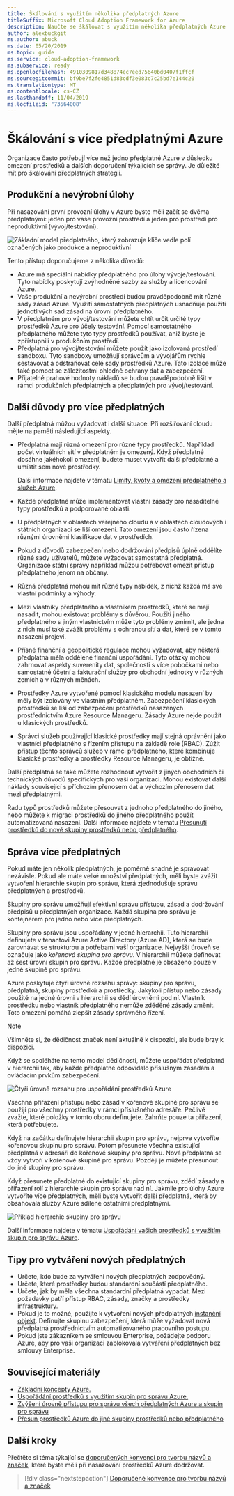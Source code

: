 ```yaml
---
title: Škálování s využitím několika předplatných Azure
titleSuffix: Microsoft Cloud Adoption Framework for Azure
description: Naučte se škálovat s využitím několika předplatných Azure.
author: alexbuckgit
ms.author: abuck
ms.date: 05/20/2019
ms.topic: guide
ms.service: cloud-adoption-framework
ms.subservice: ready
ms.openlocfilehash: 4910309817d348874ec7eed75640bd0407f1ffcf
ms.sourcegitcommit: bf9be7f2fe4851d83cdf3e083c7c25bd7e144c20
ms.translationtype: MT
ms.contentlocale: cs-CZ
ms.lasthandoff: 11/04/2019
ms.locfileid: "73564008"
---
```

# <a name="scale-with-multiple-azure-subscriptions"></a>Škálování s více předplatnými Azure

Organizace často potřebují více než jedno předplatné Azure v důsledku omezení prostředků a dalších doporučení týkajících se správy. Je důležité mít pro škálování předplatných strategii.

## <a name="production-and-nonproduction-workloads"></a>Produkční a nevýrobní úlohy

Při nasazování první provozní úlohy v Azure byste měli začít se dvěma předplatnými: jeden pro vaše provozní prostředí a jeden pro prostředí pro neproduktivní (vývoj/testování).

![Základní model předplatného, který zobrazuje klíče vedle polí označených jako produkce a neproduktivní](../../_images/ready/basic-subscription-model.png)

Tento přístup doporučujeme z několika důvodů:

- Azure má speciální nabídky předplatného pro úlohy vývoje/testování. Tyto nabídky poskytují zvýhodněné sazby za služby a licencování Azure.
- Vaše produkční a nevýrobní prostředí budou pravděpodobně mít různé sady zásad Azure. Využití samostatných předplatných usnadňuje použití jednotlivých sad zásad na úrovni předplatného.
- V předplatném pro vývoj/testování můžete chtít určit určité typy prostředků Azure pro účely testování. Pomocí samostatného předplatného můžete tyto typy prostředků používat, aniž byste je zpřístupnili v produkčním prostředí.
- Předplatná pro vývoj/testování můžete použít jako izolovaná prostředí sandboxu. Tyto sandboxy umožňují správcům a vývojářům rychle sestavovat a odstraňovat celé sady prostředků Azure. Tato izolace může také pomoct se záležitostmi ohledně ochrany dat a zabezpečení.
- Přijatelné prahové hodnoty nákladů se budou pravděpodobně lišit v rámci produkčních předplatných a předplatných pro vývoj/testování.

## <a name="other-reasons-for-multiple-subscriptions"></a>Další důvody pro více předplatných

Další předplatná můžou vyžadovat i další situace. Při rozšiřování cloudu mějte na paměti následující aspekty.

- Předplatná mají různá omezení pro různé typy prostředků. Například počet virtuálních sítí v předplatném je omezený. Když předplatné dosáhne jakéhokoli omezení, budete muset vytvořit další předplatné a umístit sem nové prostředky.

  Další informace najdete v tématu [Limity, kvóty a omezení předplatného a služeb Azure](https://docs.microsoft.com/azure/azure-subscription-service-limits).

- Každé předplatné může implementovat vlastní zásady pro nasaditelné typy prostředků a podporované oblasti.

- U předplatných v oblastech veřejného cloudu a v oblastech cloudových i státních organizací se liší omezení. Tato omezení jsou často řízena různými úrovněmi klasifikace dat v prostředích.

- Pokud z důvodů zabezpečení nebo dodržování předpisů úplně oddělíte různé sady uživatelů, můžete vyžadovat samostatná předplatná. Organizace státní správy například můžou potřebovat omezit přístup předplatného jenom na občany.

- Různá předplatná mohou mít různé typy nabídek, z nichž každá má své vlastní podmínky a výhody.

- Mezi vlastníky předplatného a vlastníkem prostředků, které se mají nasadit, mohou existovat problémy s důvěrou. Použití jiného předplatného s jiným vlastnictvím může tyto problémy zmírnit, ale jedna z nich musí také zvážit problémy s ochranou sítí a dat, které se v tomto nasazení projeví.

- Přísné finanční a geopolitické regulace mohou vyžadovat, aby některá předplatná měla oddělené finanční uspořádání. Tyto otázky mohou zahrnovat aspekty suverenity dat, společnosti s více pobočkami nebo samostatné účetní a fakturační služby pro obchodní jednotky v různých zemích a v různých měnách.

- Prostředky Azure vytvořené pomocí klasického modelu nasazení by měly být izolovány ve vlastním předplatném. Zabezpečení klasických prostředků se liší od zabezpečení prostředků nasazených prostřednictvím Azure Resource Manageru. Zásady Azure nejde použít u klasických prostředků.

- Správci služeb používající klasické prostředky mají stejná oprávnění jako vlastníci předplatného s řízením přístupu na základě role (RBAC). Zúžit přístup těchto správců služeb v rámci předplatného, které kombinuje klasické prostředky a prostředky Resource Manageru, je obtížné.

Další předplatná se také můžete rozhodnout vytvořit z jiných obchodních či technických důvodů specifických pro vaši organizaci. Mohou existovat další náklady související s příchozím přenosem dat a výchozím přenosem dat mezi předplatnými.

Řadu typů prostředků můžete přesouvat z jednoho předplatného do jiného, nebo můžete k migraci prostředků do jiného předplatného použít automatizovaná nasazení. Další informace najdete v tématu [Přesunutí prostředků do nové skupiny prostředků nebo předplatného](https://docs.microsoft.com/azure/azure-resource-manager/resource-group-move-resources).

## <a name="manage-multiple-subscriptions"></a>Správa více předplatných

Pokud máte jen několik předplatných, je poměrně snadné je spravovat nezávisle. Pokud ale máte velké množství předplatných, měli byste zvážit vytvoření hierarchie skupin pro správu, která zjednodušuje správu předplatných a prostředků.

Skupiny pro správu umožňují efektivní správu přístupu, zásad a dodržování předpisů u předplatných organizace. Každá skupina pro správu je kontejnerem pro jedno nebo více předplatných.

Skupiny pro správu jsou uspořádány v jedné hierarchii. Tuto hierarchii definujete v tenantovi Azure Active Directory (Azure AD), která se bude zarovnávat se strukturou a potřebami vaší organizace. Nejvyšší úroveň se označuje jako *kořenová skupina pro správu*. V hierarchii můžete definovat až šest úrovní skupin pro správu. Každé předplatné je obsaženo pouze v jedné skupině pro správu.

Azure poskytuje čtyři úrovně rozsahu správy: skupiny pro správu, předplatná, skupiny prostředků a prostředky. Jakýkoli přístup nebo zásady použité na jedné úrovni v hierarchii se dědí úrovněmi pod ní. Vlastník prostředku nebo vlastník předplatného nemůže zděděné zásady změnit. Toto omezení pomáhá zlepšit zásady správného řízení.

> [!NOTE]
> Všimněte si, že dědičnost značek není aktuálně k dispozici, ale bude brzy k dispozici.

Když se spoléháte na tento model dědičnosti, můžete uspořádat předplatná v hierarchii tak, aby každé předplatné odpovídalo příslušným zásadám a ovládacím prvkům zabezpečení.

![Čtyři úrovně rozsahu pro uspořádání prostředků Azure](../../ready/azure-setup-guide/media/organize-resources/scope-levels.png)

Všechna přiřazení přístupu nebo zásad v kořenové skupině pro správu se použijí pro všechny prostředky v rámci příslušného adresáře. Pečlivě zvažte, které položky v tomto oboru definujete. Zahrňte pouze ta přiřazení, která potřebujete.

Když na začátku definujete hierarchii skupin pro správu, nejprve vytvoříte kořenovou skupinu pro správu. Potom přesunete všechna existující předplatná v adresáři do kořenové skupiny pro správu. Nová předplatná se vždy vytvoří v kořenové skupině pro správu. Později je můžete přesunout do jiné skupiny pro správu.

Když přesunete předplatné do existující skupiny pro správu, zdědí zásady a přiřazení rolí z hierarchie skupin pro správu nad ní. Jakmile pro úlohy Azure vytvoříte více předplatných, měli byste vytvořit další předplatná, která by obsahovala služby Azure sdílené ostatními předplatnými.

![Příklad hierarchie skupiny pro správu](../../_images/ready/management-group-hierarchy.png)

Další informace najdete v tématu [Uspořádání vašich prostředků s využitím skupin pro správu Azure](https://docs.microsoft.com/azure/governance/management-groups).

## <a name="tips-for-creating-new-subscriptions"></a>Tipy pro vytváření nových předplatných

- Určete, kdo bude za vytváření nových předplatných zodpovědný.
- Určete, které prostředky budou standardní součástí předplatného.
- Určete, jak by měla všechna standardní předplatná vypadat. Mezi požadavky patří přístup RBAC, zásady, značky a prostředky infrastruktury.
- Pokud je to možné, použijte k vytvoření nových předplatných [instanční objekt](https://docs.microsoft.com/azure/azure-resource-manager/grant-access-to-create-subscription). Definujte skupinu zabezpečení, která může vyžadovat nová předplatná prostřednictvím automatizovaného pracovního postupu.
- Pokud jste zákazníkem se smlouvou Enterprise, požádejte podporu Azure, aby pro vaši organizaci zablokovala vytváření předplatných bez smlouvy Enterprise.

## <a name="related-resources"></a>Související materiály

- [Základní koncepty Azure.](../considerations/fundamental-concepts.md)
- [Uspořádání prostředků s využitím skupin pro správu Azure.](https://docs.microsoft.com/azure/governance/management-groups)
- [Zvýšení úrovně přístupu pro správu všech předplatných Azure a skupin pro správu](https://docs.microsoft.com/azure/role-based-access-control/elevate-access-global-admin)
- [Přesun prostředků Azure do jiné skupiny prostředků nebo předplatného](https://docs.microsoft.com/azure/azure-resource-manager/resource-group-move-resources)

## <a name="next-steps"></a>Další kroky

Přečtěte si téma týkající se [doporučených konvencí pro tvorbu názvů a značek](./naming-and-tagging.md), které byste měli při nasazování prostředků Azure dodržovat.

> [!div class="nextstepaction"]
> [Doporučené konvence pro tvorbu názvů a značek](./naming-and-tagging.md)
